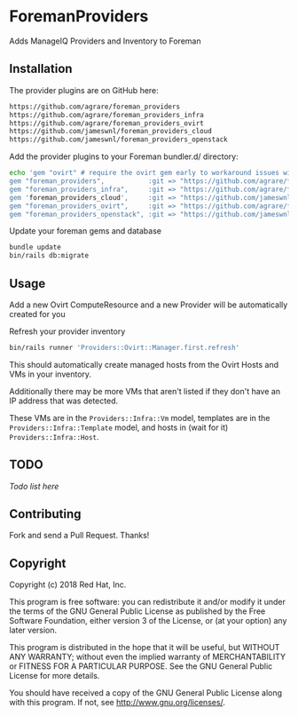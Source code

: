 # ForemanProviders

Adds ManageIQ Providers and Inventory to Foreman

## Installation

The provider plugins are on GitHub here:

```bash
https://github.com/agrare/foreman_providers
https://github.com/agrare/foreman_providers_infra
https://github.com/agrare/foreman_providers_ovirt
https://github.com/jameswnl/foreman_providers_cloud
https://github.com/jameswnl/foreman_providers_openstack
```

Add the provider plugins to your Foreman bundler.d/ directory:

```bash
echo 'gem "ovirt" # require the ovirt gem early to workaround issues with rbovirt
gem "foreman_providers",           :git => "https://github.com/agrare/foreman_providers"
gem "foreman_providers_infra",     :git => "https://github.com/agrare/foreman_providers_infra"
gem 'foreman_providers_cloud',     :git => "https://github.com/jameswnl/foreman_providers_cloud.git"
gem "foreman_providers_ovirt",     :git => "https://github.com/agrare/foreman_providers_ovirt"
gem "foreman_providers_openstack", :git => "https://github.com/jameswnl/foreman_providers_openstack"' > bundler.d/provider.rb
```

Update your foreman gems and database

```bash
bundle update
bin/rails db:migrate
```

## Usage

Add a new Ovirt ComputeResource and a new Provider will be automatically created for you

Refresh your provider inventory

```bash
bin/rails runner 'Providers::Ovirt::Manager.first.refresh'
```

This should automatically create managed hosts from the Ovirt Hosts and VMs in your inventory.

Additionally there may be more VMs that aren't listed if they don't have an IP address that was detected.

These VMs are in the `Providers::Infra::Vm` model, templates are in the `Providers::Infra::Template` model, and hosts in (wait for it) `Providers::Infra::Host`.

## TODO

*Todo list here*

## Contributing

Fork and send a Pull Request. Thanks!

## Copyright

Copyright (c) 2018 Red Hat, Inc.

This program is free software: you can redistribute it and/or modify
it under the terms of the GNU General Public License as published by
the Free Software Foundation, either version 3 of the License, or
(at your option) any later version.

This program is distributed in the hope that it will be useful,
but WITHOUT ANY WARRANTY; without even the implied warranty of
MERCHANTABILITY or FITNESS FOR A PARTICULAR PURPOSE.  See the
GNU General Public License for more details.

You should have received a copy of the GNU General Public License
along with this program.  If not, see <http://www.gnu.org/licenses/>.

